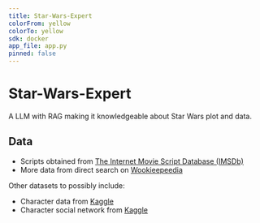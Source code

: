 ```yaml
---
title: Star-Wars-Expert
colorFrom: yellow
colorTo: yellow
sdk: docker
app_file: app.py
pinned: false
---
```


# Star-Wars-Expert
A LLM with RAG making it knowledgeable about Star Wars plot and data.



## Data

* Scripts obtained from [The Internet Movie Script Database (IMSDb)](https://imsdb.com/)
* More data from direct search on [Wookieepeedia](https://starwars.fandom.com/wiki/Main_Page)

Other datasets to possibly include:

* Character data from [Kaggle](https://www.kaggle.com/datasets/jsphyg/star-wars)
* Character social network from [Kaggle](https://www.kaggle.com/datasets/ruchi798/star-wars)


